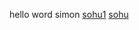 hello word  simon
<a href="http://github.com/Yiluohepan/sohu.html">sohu1</a>
<a href="http://www.sohu.com">sohu</a>
